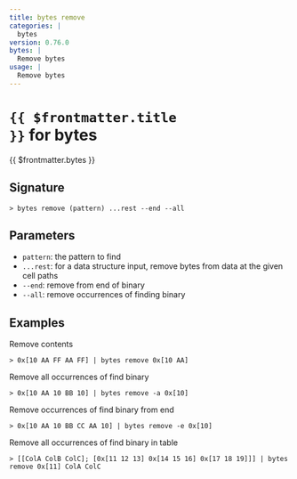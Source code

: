 ```yaml
---
title: bytes remove
categories: |
  bytes
version: 0.76.0
bytes: |
  Remove bytes
usage: |
  Remove bytes
---
```


# <code>{{ $frontmatter.title }}</code> for bytes

<div class='command-title'>{{ $frontmatter.bytes }}</div>

## Signature

```> bytes remove (pattern) ...rest --end --all```

## Parameters

 -  `pattern`: the pattern to find
 -  `...rest`: for a data structure input, remove bytes from data at the given cell paths
 -  `--end`: remove from end of binary
 -  `--all`: remove occurrences of finding binary

## Examples

Remove contents
```shell
> 0x[10 AA FF AA FF] | bytes remove 0x[10 AA]
```

Remove all occurrences of find binary
```shell
> 0x[10 AA 10 BB 10] | bytes remove -a 0x[10]
```

Remove occurrences of find binary from end
```shell
> 0x[10 AA 10 BB CC AA 10] | bytes remove -e 0x[10]
```

Remove all occurrences of find binary in table
```shell
> [[ColA ColB ColC]; [0x[11 12 13] 0x[14 15 16] 0x[17 18 19]]] | bytes remove 0x[11] ColA ColC
```

